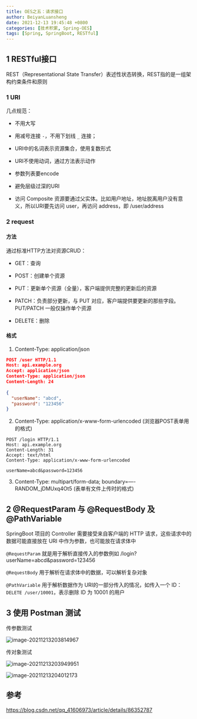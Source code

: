```yaml
---
title: OES之五：请求接口
author: BeiyanLuansheng
date: 2021-12-13 19:45:48 +0800
categories: [技术积累, Spring-OES]
tags: [Spring, SpringBoot, RESTful]
---
```


## 1 RESTful接口

REST（Representational State Transfer）表述性状态转换，REST指的是一组架构约束条件和原则

### 1 URI

几点规范：

- 不用大写

- 用减号连接 `-`，不用下划线 `_` 连接；

- URI中的名词表示资源集合，使用复数形式

- URI不使用动词，通过方法表示动作

- 参数列表要encode

- 避免层级过深的URI

- 访问 Composite 资源要通过父实体。比如用户地址，地址脱离用户没有意义，所以URI要先访问 user，再访问 address，即 /user/address

### 2 request

#### 方法

通过标准HTTP方法对资源CRUD：

- GET：查询

- POST：创建单个资源

- PUT：更新单个资源（全量），客户端提供完整的更新后的资源

- PATCH：负责部分更新，与 PUT 对应，客户端提供要更新的那些字段。PUT/PATCH 一般仅操作单个资源

- DELETE：删除

#### 格式

1. Content-Type: application/json

```json
POST /user HTTP/1.1
Host: api.example.org
Accept: application/json
Content-Type: application/json
Content-Length: 24
 
{   
  "userName": "abcd",
  "password": "123456"
}
```

2. Content-Type: application/x-www-form-urlencoded (浏览器POST表单用的格式)

```
POST /login HTTP/1.1
Host: api.example.org
Content-Length: 31
Accept: text/html
Content-Type: application/x-www-form-urlencoded
 
userName=abcd&password=123456
```

3. Content-Type: multipart/form-data; boundary=—-RANDOM_jDMUxq4Ot5 (表单有文件上传时的格式)


## 2 @RequestParam 与 @RequestBody 及 @PathVariable

SpringBoot 项目的 Controller 需要接受来自客户端的 HTTP 请求，这些请求中的数据可能直接放在 URI 中作为参数，也可能放在请求体中

`@RequestParam` 就是用于解析直接传入的参数例如 /login?userName=abcd&password=123456

`@RequestBody` 用于解析在请求体中的数据，可以解析复杂对象

`@PathVariable` 用于解析数据作为 URI的一部分传入的情况，如传入一个 ID：`DELETE /user/10001`，表示删除 ID 为 10001 的用户

## 3 使用 Postman 测试

传参数测试

![image-20211213203814967](/oes/image-20211213203814967.png)

传对象测试

![image-20211213203949951](/oes/image-20211213203949951.png)

![image-20211213204012173](/oes/image-20211213204012173.png)


## 参考

https://blog.csdn.net/qq_41606973/article/details/86352787